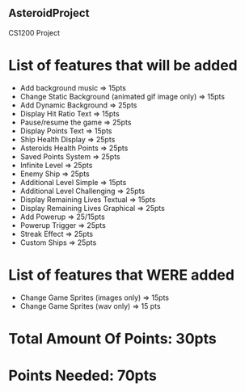 ## AsteroidProject
CS1200 Project

# List of features that will be added
* Add background music => 15pts
* Change Static Background (animated gif image only) => 15pts
* Add Dynamic Background => 25pts
* Display Hit Ratio Text => 15pts
* Pause/resume the game => 25pts
* Display Points Text => 15pts
* Ship Health Display => 25pts
* Asteroids Health Points => 25pts
* Saved Points System => 25pts
* Infinite Level => 25pts
* Enemy Ship => 25pts
* Additional Level Simple => 15pts
* Additional Level Challenging => 25pts
* Display Remaining Lives Textual => 15pts
* Display Remaining Lives Graphical => 25pts
* Add Powerup => 25/15pts
* Powerup Trigger => 25pts
* Streak Effect => 25pts
* Custom Ships => 25pts

# List of features that WERE added
* Change Game Sprites (images only) => 15pts
* Change Game Sprites (wav only) => 15 pts

# Total Amount Of Points: 30pts
# Points Needed: 70pts
